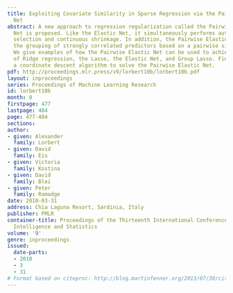 ```yaml
---
title: Exploiting Covariate Similarity in Sparse Regression via the Pairwise Elastic
  Net
abstract: A new approach to regression regularization called the Pairwise Elastic
  Net is proposed. Like the Elastic Net, it simultaneously performs automatic variable
  selection and continuous shrinkage. In addition, the Pairwise Elastic Net encourages
  the grouping of strongly correlated predictors based on a pairwise similarity measure.
  We give examples of how the Pairwise Elastic Net can be used to achieve the objectives
  of Ridge regression, the Lasso, the Elastic Net, and Group Lasso. Finally, we present
  a coordinate descent algorithm to solve the Pairwise Elastic Net.
pdf: http://proceedings.mlr.press/v9/lorbert10b/lorbert10b.pdf
layout: inproceedings
series: Proceedings of Machine Learning Research
id: lorbert10b
month: 0
firstpage: 477
lastpage: 484
page: 477-484
sections: 
author:
- given: Alexander
  family: Lorbert
- given: David
  family: Eis
- given: Victoria
  family: Kostina
- given: David
  family: Blei
- given: Peter
  family: Ramadge
date: 2010-03-31
address: Chia Laguna Resort, Sardinia, Italy
publisher: PMLR
container-title: Proceedings of the Thirteenth International Conference on Artificial
  Intelligence and Statistics
volume: '9'
genre: inproceedings
issued:
  date-parts:
  - 2010
  - 3
  - 31
# Format based on citeproc: http://blog.martinfenner.org/2013/07/30/citeproc-yaml-for-bibliographies/
---
```

